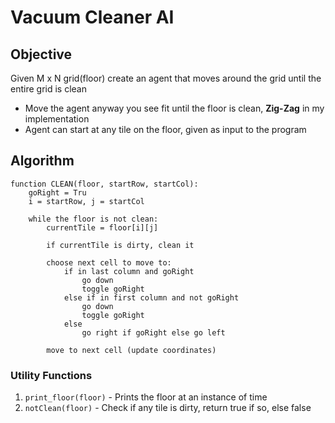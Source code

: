 # Vacuum Cleaner AI

## Objective
Given M x N grid(floor) create an agent that moves around the grid until the entire grid is clean

- Move the agent anyway you see fit until the floor is clean, **Zig-Zag** in my implementation
- Agent can start at any tile on the floor, given as input to the program

## Algorithm
```
function CLEAN(floor, startRow, startCol):
    goRight = Tru
    i = startRow, j = startCol

    while the floor is not clean:
        currentTile = floor[i][j]

        if currentTile is dirty, clean it

        choose next cell to move to:
            if in last column and goRight
                go down 
                toggle goRight 
            else if in first column and not goRight
                go down 
                toggle goRight          
            else
                go right if goRight else go left

        move to next cell (update coordinates)
```

### Utility Functions
1. `print_floor(floor)` - Prints the floor at an instance of time
2. `notClean(floor)` - Check if any tile is dirty, return true if so, else false